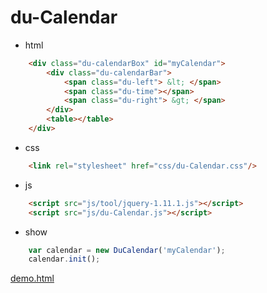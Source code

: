 # du-Calendar

- html
```html
    <div class="du-calendarBox" id="myCalendar">
        <div class="du-calendarBar">
            <span class="du-left"> &lt; </span>
            <span class="du-time"></span>
            <span class="du-right"> &gt; </span>
        </div>
        <table></table>
    </div>
```
- css
```html
    <link rel="stylesheet" href="css/du-Calendar.css"/>
```
- js
```html
    <script src="js/tool/jquery-1.11.1.js"></script>
    <script src="js/du-Calendar.js"></script>
```
- show
```javascript
    var calendar = new DuCalendar('myCalendar');
    calendar.init();
```
[demo.html](https://dujunhui.github.io/du-Calendar/demo.html)